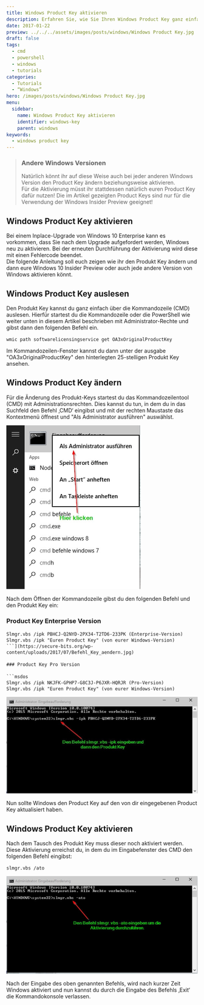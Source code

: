 ```yaml
---
title: Windows Product Key aktivieren
description: Erfahren Sie, wie Sie Ihren Windows Product Key ganz einfach aktivieren und Ihre Produktivität mit diesen einfachen Schritten steigern können.
date: 2017-01-22
preview: ../../../assets/images/posts/windows/Windows Product Key.jpg
draft: false
tags:
  - cmd
  - powershell
  - windows
  - tutorials
categories:
  - Tutorials
  - “Windows”
hero: /images/posts/windows/Windows Product Key.jpg
menu:
  sidebar:
    name: Windows Product Key aktivieren
    identifier: windows-key
    parent: windows
keywords:
  - windows product key
---
```

> ### Andere Windows Versionen
> 
> Natürlich könnt ihr auf diese Weise auch bei jeder anderen Windows Version den Product Key ändern beziehungsweise aktivieren.  
Für die Aktivierung müsst ihr stattdessen natürlich euren Product Key dafür nutzen! Die im Artikel gezeigten Product Keys sind nur für die Verwendung der Windows Insider Preview geeignet!

## Windows Product Key aktivieren

Bei einem Inplace-Upgrade von Windows 10 Enterprise kann es vorkommen, dass Sie nach dem Upgrade aufgefordert werden, Windows neu zu aktivieren. Bei der erneuten Durchführung der Aktivierung wird diese mit einen Fehlercode beendet.  
Die folgende Anleitung soll euch zeigen wie ihr den Produkt Key ändern und dann eure Windows 10 Insider Preview oder auch jede andere Version von Windows aktivieren könnt.

## Windows Product Key auslesen

Den Produkt Key kannst du ganz einfach über die Kommandozeile (CMD) auslesen. Hierfür startest du die Kommandozeile oder die PowerShell wie weiter unten in diesem Artikel beschrieben mit Administrator-Rechte und gibst dann den folgenden Befehl ein.

```msdos
wmic path softwarelicensingservice get OA3xOriginalProductKey
```

Im Kommandozeilen-Fenster kannst du dann unter der ausgabe "OA3xOriginalProductKey" den hinterlegten 25-stelligen Produkt Key ansehen.


## Windows Product Key ändern

Für die Änderung des Produkt-Keys startest du das Kommandozeilentool (CMD) mit Administrationsrechten. Dies kannst du tun, in dem du in das Suchfeld den Befehl ‚CMD‘ eingibst und mit der rechten Maustaste das Kontextmenü öffnest und "Als Administrator ausführen" auswählst.

![cmd_aufrufen](/images/posts/windows/cmd_aufrufen.jpg)


Nach dem Öffnen der Kommandozeile gibst du den folgenden Befehl und den Produkt Key ein:

### Product Key Enterprise Version

```msdos
Slmgr.vbs /ipk PBHCJ-Q2NYD-2PX34-T2TD6-233PK (Enterprise-Version)
Slmgr.vbs /ipk "Euren Product Key" (von eurer Windows-Version)
```](https://secure-bits.org/wp-content/uploads/2017/07/Befehl_Key_aendern.jpg)

### Product Key Pro Version

```msdos
Slmgr.vbs /ipk NKJFK-GPHP7-G8C3J-P6JXR-HQRJR (Pro-Version)
Slmgr.vbs /ipk "Euren Product Key" (von eurer Windows-Version)
```
![windows product key aendern](/images/posts/windows/Befehl_Key_aendern.jpg)

Nun sollte Windows den Product Key auf den von dir eingegebenen Product Key aktualisiert haben.

## Windows Product Key aktivieren

Nach dem Tausch des Produkt Key muss dieser noch aktiviert werden. Diese Aktivierung erreichst du, in dem du im Eingabefenster des CMD den folgenden Befehl eingibst:

```msdos
slmgr.vbs /ato
```
![Windows Product Key aktivieren](../../../assets/images/posts/windows/Befehl_Aktivierung.jpg)

Nach der Eingabe des oben genannten Befehls, wird nach kurzer Zeit Windows aktiviert und nun kannst du durch die Eingabe des Befehls ‚Exit‘ die Kommandokonsole verlassen.
